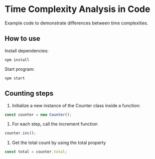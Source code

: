 # Time Complexity Analysis in Code

Example code to demonstrate differences between time complexities.

## How to use

Install dependencies:

```shell
npm install
```

Start program:
```shell
npm start
```

## Counting steps

1. Initialize a new instance of the Counter class inside a function:
```javascript
const counter = new Counter();
```

1. For each step, call the increment function
```javascript
counter.inc();
```

1. Get the total count by using the total property
```javascript
const total = counter.total;
```
